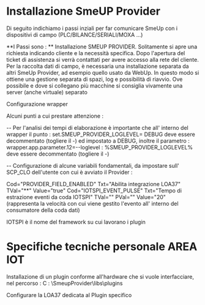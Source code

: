 # Installazione SmeUP Provider
Di seguito indichiamo i passi inziali per far comunicare SmeUp con i dispositivi di campo (PLC/BILANCE/SERIALI/MOXA ...)

**I Passi sono : **
Installazione SMEUP PROVIDER. Solitamente si apre una richiesta indicando cliente e la necessità specifica. Dopo l'apertura del ticket di assistenza si verrà contattati per avere accesso alla rete del cliente.
Per la raccolta dati di campo, è necessaria una installazione separata da altri SmeUp Provider, ad esempio quello usato da WebUp. In questo modo si ottiene una gestione separata di spazi, log e possibilità di riavvio. Ove possibile e dove si collegano più macchine si consiglia vivamente una server (anche virtuale) separato

Configurazione wrapper

Alcuni punti a cui prestare attenzione : 

-- Per l'analisi dei tempi di elaborazione è importante che all' interno del wrapper il punto : 
    set.SMEUP_PROVIDER_LOGLEVEL= DEBUG
    deve essere decommentato (togliere il -) ed impostato a DEBUG, inoltre il parametro : 
    wrapper.app.parameter.12=--loglevel : %SMEUP_PROVIDER_LOGLEVEL%
    deve essere decommentato (togliere il -)

-- Configurazione di alcune variabili fondamentali, da impostare sull' SCP_CLO dell'utente con cui è avviato il Provider : 

Cod="PROVIDER_FIELD_ENABLED" Txt="Abilita integrazione LOA37" TVal="**" Value="true"
Cod="IOTSPI_EVENT_PULSE" Txt="Tempo di estrazione eventi da coda IOTSPI" TVal="" PVal="" Value="20"
   (rappresenta la velocità con cui viene gestito l'evento all' interno del consumatore della coda dati)

IOTSPI è il nome del framework su cui lavorano i plugin

# Specifiche tecniche personale AREA IOT

Installazione di un plugin conforme all'hardware che si vuole interfacciare, nel percorso : 
 C : \SmeupProvider\libs\plugins

 Configurare la LOA37 dedicata al Plugin specifico




























